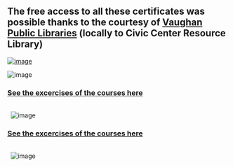 ## The free access to all these certificates was possible thanks to the courtesy of [**Vaughan Public Libraries**](https://www.vaughanpl.info/databases/view/LinkedIn_Learning)  (locally to Civic Center Resource Library)

[![image](https://github.com/GBlanch/Portfolio/assets/136500426/3818a673-e184-4db1-8a7d-c5b2c15b7c6f)](https://github.com/GBlanch/Portfolio/blob/main/0.Files/1.Certificates/2.LinkedIn~Microsoft/1.images/VPL.png)


![image](https://github.com/GBlanch/Portfolio/assets/136500426/4170195c-e572-417b-9f1d-0b24224cb50e)
### [See the excercises of the courses here](https://github.com/GBlanch/Portfolio/tree/main/0.Files/1.Certificates/2.LinkedIn~Microsoft/0.course_files/0.Essentials%20in%20DA)


&nbsp;    
&nbsp;
![image](https://github.com/GBlanch/Portfolio/assets/136500426/7da29f32-ea56-46c0-a545-a2fc28c3343f)
### [See the excercises of the courses here](https://github.com/GBlanch/Portfolio/tree/main/0.Files/1.Certificates/2.LinkedIn~Microsoft/0.course_files/1.Master%20MExcel)


&nbsp;    
&nbsp;
![image](https://github.com/GBlanch/Portfolio/assets/136500426/8549fa1a-2ddb-4ba2-bb54-805f826053ac)


